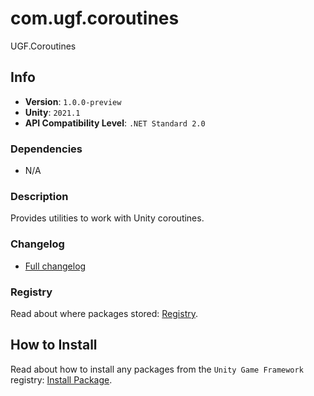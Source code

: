 # com.ugf.coroutines

UGF.Coroutines

## Info

- **Version**: `1.0.0-preview`
- **Unity**: `2021.1`
- **API Compatibility Level**: `.NET Standard 2.0`

### Dependencies

- N/A


### Description

Provides utilities to work with Unity coroutines.

### Changelog

- [Full changelog](changelog.md)

### Registry

Read about where packages stored: [Registry](https://github.com/unity-game-framework/organization/blob/main/docs/registry.md).

## How to Install

Read about how to install any packages from the `Unity Game Framework` registry: [Install Package](https://github.com/unity-game-framework/organization/blob/main/docs/install-packages.md).
